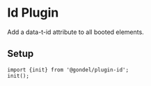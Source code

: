 # Id Plugin

Add a data-t-id attribute to all booted elements.

## Setup

```
import {init} from '@gondel/plugin-id';
init();
```
